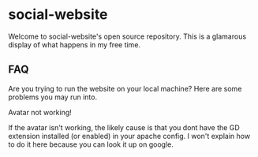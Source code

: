 # social-website

Welcome to social-website's open source repository. This is a glamarous display of what happens in my free time.

## FAQ

Are you trying to run the website on your local machine? Here are some problems you may run into.

Avatar not working!

If the avatar isn't working, the likely cause is that you dont have the GD extension installed (or enabled) in your apache config. I won't explain how to do it here because you can look it up on google.